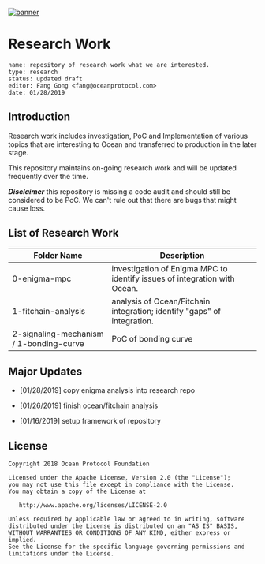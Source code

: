 [![banner](https://raw.githubusercontent.com/oceanprotocol/art/master/github/repo-banner%402x.png)](https://oceanprotocol.com)

# Research Work 

```
name: repository of research work what we are interested.
type: research
status: updated draft
editor: Fang Gong <fang@oceanprotocol.com>
date: 01/28/2019
```

## Introduction

Research work includes investigation, PoC and Implementation of various topics that are interesting to Ocean and transferred to production in the later stage.

This repository maintains on-going research work and will be updated frequently over the time. 

***Disclaimer*** this repository is missing a code audit and should still be considered to be PoC. We can't rule out that there are bugs that might cause loss.

## List of Research Work

Folder Name   |  Description |
--- | ---|
0-enigma-mpc |  investigation of Enigma MPC to identify issues of integration with Ocean.
1-fitchain-analysis | 	analysis of Ocean/Fitchain integration; identify "gaps" of integration. |
2-signaling-mechanism / 1-bonding-curve | PoC of bonding curve |





## Major Updates

* [01/28/2019] copy enigma analysis into research repo

* [01/26/2019] finish ocean/fitchain analysis

* [01/16/2019] setup framework of repository






## License

```
Copyright 2018 Ocean Protocol Foundation

Licensed under the Apache License, Version 2.0 (the "License");
you may not use this file except in compliance with the License.
You may obtain a copy of the License at

   http://www.apache.org/licenses/LICENSE-2.0

Unless required by applicable law or agreed to in writing, software
distributed under the License is distributed on an "AS IS" BASIS,
WITHOUT WARRANTIES OR CONDITIONS OF ANY KIND, either express or implied.
See the License for the specific language governing permissions and
limitations under the License.
```

